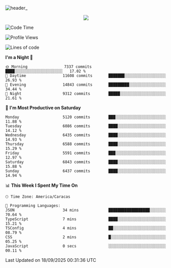 ![header_](https://github.com/user-attachments/assets/4010d822-ccdc-4198-b608-18c773338d18)


<p align="center">
  <a href="http://www.github.com/thevacs">
    <img src="https://github-readme-streak-stats.herokuapp.com/?user=thevacs&stroke=ffffff&background=1c1917&ring=0891b2&fire=0891b2&currStreakNum=ffffff&currStreakLabel=0891b2&sideNums=ffffff&sideLabels=ffffff&dates=ffffff&hide_border=true" />
  </a>
</p>

<!--START_SECTION:waka-->
![Code Time](http://img.shields.io/badge/Code%20Time-3%2C651%20hrs%2035%20mins-blue)

![Profile Views](http://img.shields.io/badge/Profile%20Views-0-blue)

![Lines of code](https://img.shields.io/badge/From%20Hello%20World%20I%27ve%20Written-8.0%20million%20lines%20of%20code-blue)

**I'm a Night 🦉** 

```text
🌞 Morning                7337 commits        ████░░░░░░░░░░░░░░░░░░░░░   17.02 % 
🌆 Daytime                11608 commits       ███████░░░░░░░░░░░░░░░░░░   26.93 % 
🌃 Evening                14843 commits       █████████░░░░░░░░░░░░░░░░   34.44 % 
🌙 Night                  9312 commits        █████░░░░░░░░░░░░░░░░░░░░   21.61 % 
```
📅 **I'm Most Productive on Saturday** 

```text
Monday                   5120 commits        ███░░░░░░░░░░░░░░░░░░░░░░   11.88 % 
Tuesday                  6086 commits        ████░░░░░░░░░░░░░░░░░░░░░   14.12 % 
Wednesday                6435 commits        ████░░░░░░░░░░░░░░░░░░░░░   14.93 % 
Thursday                 6588 commits        ████░░░░░░░░░░░░░░░░░░░░░   15.29 % 
Friday                   5591 commits        ███░░░░░░░░░░░░░░░░░░░░░░   12.97 % 
Saturday                 6843 commits        ████░░░░░░░░░░░░░░░░░░░░░   15.88 % 
Sunday                   6437 commits        ████░░░░░░░░░░░░░░░░░░░░░   14.94 % 
```


📊 **This Week I Spent My Time On** 

```text
🕑︎ Time Zone: America/Caracas

💬 Programming Languages: 
JSON                     34 mins             ██████████████████░░░░░░░   70.64 % 
TypeScript               7 mins              ████░░░░░░░░░░░░░░░░░░░░░   15.21 % 
TSConfig                 4 mins              ██░░░░░░░░░░░░░░░░░░░░░░░   08.79 % 
CSS                      2 mins              █░░░░░░░░░░░░░░░░░░░░░░░░   05.25 % 
JavaScript               0 secs              ░░░░░░░░░░░░░░░░░░░░░░░░░   00.11 % 
```


 Last Updated on 18/09/2025 00:31:36 UTC
<!--END_SECTION:waka-->
